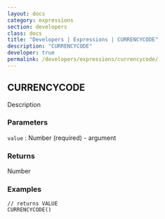```yaml
---
layout: docs
category: expressions
section: developers
class: docs
title: "Developers | Expressions | CURRENCYCODE"
description: "CURRENCYCODE"
developer: true
permalink: /developers/expressions/currencycode/
---
```


## CURRENCYCODE

Description

### Parameters
`value` : Number (required) - argument

### Returns
Number

### Examples
```
// returns VALUE
CURRENCYCODE()
```